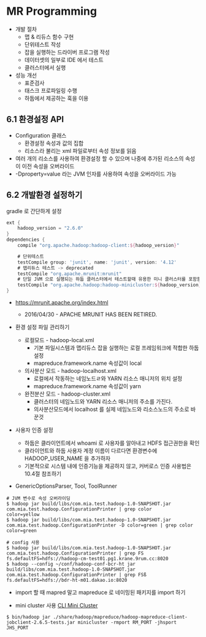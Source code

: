 # MR Programming

* 개발 절차
    * 맵 & 리듀스 함수 구현
    * 단위테스트 작성
    * 잡을 실행하는 드라이버 프로그램 작성
    * 데이터셋의 일부로 IDE 에서 테스트
    * 클러스터에서 실행
* 성능 개선
    * 표준검사
    * 태스크 프로파일링 수행
    * 하둡에서 제공하는 훅을 이용

## 6.1 환경설정 API
* Configuration 클래스
    * 환경설정 속성과 값의 집합
    * 리소스라 불리는 xml 파일로부터 속성 정보를 읽음
* 여러 개의 리소스를 사용하여 환경설정 할 수 있으며 나중에 추가된 리소스의 속성이 이전 속성을 오버라이드
* -Dproperty=value 라는 JVM 인자를 사용하여 속성을 오버라이드 가능

## 6.2 개발환경 설정하기
gradle 로 간단하게 설정
```gradle
ext {
    hadoop_version = "2.6.0"
}
dependencies {
    compile "org.apache.hadoop:hadoop-client:${hadoop_version}"

    # 단위테스트
    testCompile group: 'junit', name: 'junit', version: '4.12'
    # 맵리듀스 테스트 -> deprecated
    testCompile "org.apache.mrunit:mrunit"
    # 단일 JVM 으로 실행되는 하둡 클러스터에서 테스트할때 유용한 미니 클러스터를 포함함
    testCompile "org.apache.hadoop:hadoop-minicluster:${hadoop_version}"
}
```
* https://mrunit.apache.org/index.html
    * 2016/04/30 - APACHE MRUNIT HAS BEEN RETIRED.

* 환경 설정 파일 관리하기
    * 로컬모드 - hadoop-local.xml
        * 기본 파일시스템과 맵리듀스 잡을 실행하는 로컬 프레임워크에 적합한 하둡 설정
        * mapreduce.framework.name 속성값이 local
    * 의사분산 모드 - hadoop-localhost.xml
        * 로컬에서 작동하는 네임노드ㄹ와 YARN 리소스 매니저의 위치 설정
        * mapreduce.framework.name 속성값이 yarn
    * 완전분산 모드 - hadoop-cluster.xml
        * 클러스터의 네임노드와 YARN 리소스 매니저의 주소를 가진다.
        * 의사분산모드에서 localhost 를 실제 네임노드와 리소스노드의 주소로 바꾼것
* 사용자 인증 설정
    * 하둡은 클라이언트에서 whoami 로 사용자를 알아내고 HDFS 접근권한을 확인
    * 클라이언트와 하둡 사용자 계정 이름이 다르다면 환경변수에 HADOOP_USER_NAME 을 추가하자
    * 기본적으로 시스템 내에 인증기능을 제공하지 않고, 커버로스 인증 사용법은 10.4절 참조하기
* GenericOptionsParser, Tool, ToolRunner
```
# JVM 변수로 속성 오버라이딩
$ hadoop jar build/libs/com.mia.test.hadoop-1.0-SNAPSHOT.jar  com.mia.test.hadoop.ConfigurationPrinter | grep color
color=yellow
$ hadoop jar build/libs/com.mia.test.hadoop-1.0-SNAPSHOT.jar  com.mia.test.hadoop.ConfigurationPrinter -D color=green | grep color
color=green

# config 사용 
$ hadoop jar build/libs/com.mia.test.hadoop-1.0-SNAPSHOT.jar  com.mia.test.hadoop.ConfigurationPrinter | grep FS
fs.defaultFS=hdfs://hadoop-cm-test01.pg1.krane.9rum.cc:8020
$ hadoop --config ~/conf/hadoop-conf-bcr-ht jar build/libs/com.mia.test.hadoop-1.0-SNAPSHOT.jar  com.mia.test.hadoop.ConfigurationPrinter | grep FSß
fs.defaultFS=hdfs://bdr-ht-m01.dakao.io:8020
```

* import 할 때 mapred 말고 mapreduce 로 네이밍된 패키지를 import 하기

* mini cluster 사용 [CLI Mini Cluster](http://hadoop.apache.org/docs/r2.6.5/hadoop-project-dist/hadoop-common/CLIMiniCluster.html)
```
$ bin/hadoop jar ./share/hadoop/mapreduce/hadoop-mapreduce-client-jobclient-2.6.5-tests.jar minicluster -rmport RM_PORT -jhsport JHS_PORT
```

